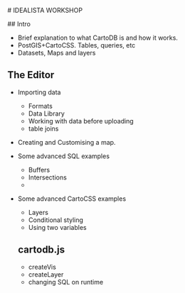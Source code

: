 # IDEALISTA WORKSHOP

## Intro
- Brief explanation to what CartoDB is and how it works. 
- PostGIS+CartoCSS. Tables, queries, etc
- Datasets, Maps and layers

## The Editor
- Importing data
  - Formats
  - Data Library
  - Working with data before uploading
  - table joins
- Creating and Customising a map. 
- Some advanced SQL examples
  - Buffers
  - Intersections
  - 
- Some advanced CartoCSS examples
  - Layers
  - Conditional styling
  - Using two variables

  ## cartodb.js
  - createVis
  - createLayer
  - changing SQL on runtime

